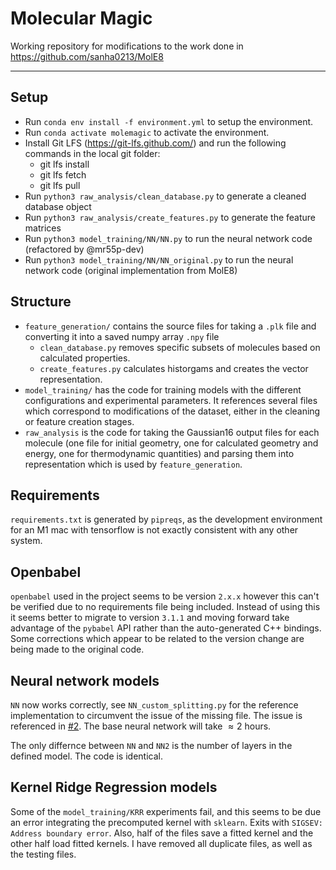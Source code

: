 # Molecular Magic

Working repository for modifications to the work done in https://github.com/sanha0213/MolE8
****
## Setup
- Run `conda env install -f environment.yml` to setup the environment.
- Run `conda activate molemagic` to activate the environment.
- Install Git LFS (https://git-lfs.github.com/) and run the following commands in the local git folder:
  - git lfs install
  - git lfs fetch
  - git lfs pull
- Run `python3 raw_analysis/clean_database.py` to generate a cleaned database object
- Run `python3 raw_analysis/create_features.py` to generate the feature matrices
- Run `python3 model_training/NN/NN.py` to run the neural network code (refactored by @mr55p-dev)
- Run `python3 model_training/NN/NN_original.py` to run the neural network code (original implementation from MolE8)

## Structure

- `feature_generation/` contains the source files for taking a `.plk` file and converting it into a saved numpy array `.npy` file
  - `clean_database.py` removes specific subsets of molecules based on calculated properties.
  - `create_features.py` calculates historgams and creates the vector representation.
- `model_training/` has the code for training models with the different configurations and experimental parameters. It references several files which correspond to modifications of the dataset, either in the cleaning or feature creation stages.
- `raw_analysis` is the code for taking the Gaussian16 output files for each molecule (one file for initial geometry, one for calculated geometry and energy, one for thermodynamic quantities) and parsing them into representation which is used by `feature_generation`.

## Requirements

`requirements.txt` is generated by `pipreqs`, as the development environment for an M1 mac with tensorflow is not exactly consistent with any other system.

## Openbabel

`openbabel` used in the project seems to be version `2.x.x` however this can't be verified due to no requirements file being included. Instead of using this it seems better to migrate to version `3.1.1` and moving forward take advantage of the `pybabel` API rather than the auto-generated C++ bindings. Some corrections which appear to be related to the version change are being made to the original code.

## Neural network models
`NN` now works correctly, see `NN_custom_splitting.py` for the reference implementation to circumvent the issue of the missing file. The issue is referenced in [#2](https://github.com/LukeRaw/molecular-magic/issues/2).
The base neural network will take $\approx 2\ \text{hours}$.

The only differnce between `NN` and `NN2` is the number of layers in the defined model. The code is identical.

## Kernel Ridge Regression models
Some of the `model_training/KRR` experiments fail, and this seems to be due an error integrating the precomputed kernel with `sklearn`. Exits with `SIGSEV: Address boundary error`. Also, half of the files save a fitted kernel and the other half load fitted kernels. I have removed all duplicate files, as well as the testing files.

